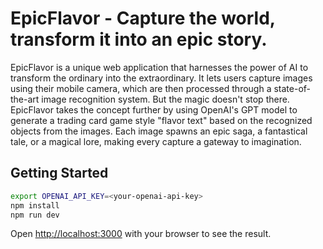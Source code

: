 # EpicFlavor - Capture the world, transform it into an epic story.

EpicFlavor is a unique web application that harnesses the power of AI to transform the ordinary into the extraordinary. It lets users capture images using their mobile camera, which are then processed through a state-of-the-art image recognition system. But the magic doesn't stop there. EpicFlavor takes the concept further by using OpenAI's GPT model to generate a trading card game style "flavor text" based on the recognized objects from the images. Each image spawns an epic saga, a fantastical tale, or a magical lore, making every capture a gateway to imagination.

## Getting Started

```bash
export OPENAI_API_KEY=<your-openai-api-key>
npm install
npm run dev
```

Open [http://localhost:3000](http://localhost:3000) with your browser to see the result.
